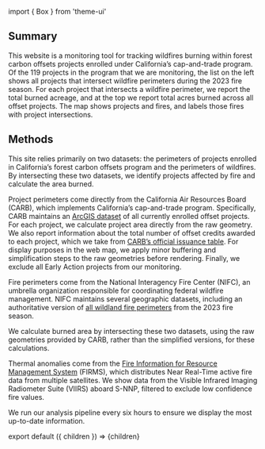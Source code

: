 import { Box } from 'theme-ui'

## Summary

This website is a monitoring tool for tracking wildfires burning within forest carbon offsets projects enrolled under California’s cap-and-trade program. Of the 119 projects in the program that we are monitoring, the list on the left shows all projects that intersect wildfire perimeters during the 2023 fire season. For each project that intersects a wildfire perimeter, we report the total burned acreage, and at the top we report total acres burned across all offset projects. The map shows projects and fires, and labels those fires with project intersections.

## Methods

This site relies primarily on two datasets: the perimeters of projects enrolled in California’s forest carbon offsets program and the perimeters of wildfires. By intersecting these two datasets, we identify projects affected by fire and calculate the area burned.

Project perimeters come directly from the California Air Resources Board (CARB), which implements California’s cap-and-trade program. Specifically, CARB maintains an [ArcGIS dataset](https://webmaps.arb.ca.gov/ARBOCIssuanceMap/) of all currently enrolled offset projects. For each project, we calculate project area directly from the raw geometry. We also report information about the total number of offset credits awarded to each project, which we take from [CARB’s official issuance table](https://ww2.arb.ca.gov/our-work/programs/compliance-offset-program/arb-offset-credit-issuance). For display purposes in the web map, we apply minor buffering and simplification steps to the raw geometries before rendering. Finally, we exclude all Early Action projects from our monitoring.

Fire perimeters come from the National Interagency Fire Center (NIFC), an umbrella organization responsible for coordinating federal wildfire management. NIFC maintains several geographic datasets, including an authoritative version of [all wildland fire perimeters](https://data-nifc.opendata.arcgis.com/datasets/nifc::wfigs-current-interagency-fire-perimeters/about) from the 2023 fire season.

We calculate burned area by intersecting these two datasets, using the raw geometries provided by CARB, rather than the simplified versions, for these calculations.

Thermal anomalies come from the [Fire Information for Resource Management System](https://firms.modaps.eosdis.nasa.gov/) (FIRMS), which distributes Near Real-Time active fire data from multiple satellites. We show data from the Visible Infrared Imaging Radiometer Suite (VIIRS) aboard S-NNP, filtered to exclude low confidence fire values.

We run our analysis pipeline every six hours to ensure we display the most up-to-date information.

export default ({ children }) => <Box>{children}</Box>
